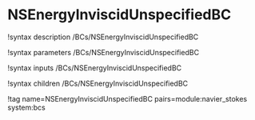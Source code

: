 # NSEnergyInviscidUnspecifiedBC

!syntax description /BCs/NSEnergyInviscidUnspecifiedBC

!syntax parameters /BCs/NSEnergyInviscidUnspecifiedBC

!syntax inputs /BCs/NSEnergyInviscidUnspecifiedBC

!syntax children /BCs/NSEnergyInviscidUnspecifiedBC

!tag name=NSEnergyInviscidUnspecifiedBC pairs=module:navier_stokes system:bcs
